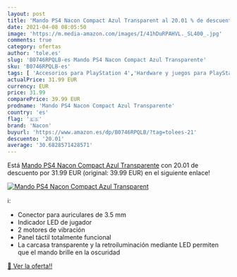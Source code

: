 ```yaml
---
layout: post
title: 'Mando PS4 Nacon Compact Azul Transparent al 20.01 % de descuento'
date: 2021-04-08 08:05:50
image: 'https://m.media-amazon.com/images/I/41hDuRPAHVL._SL400_.jpg'
comments: true
category: ofertas
author: 'tole.es'
slug: 'B0746RPQLB-es Mando PS4 Nacon Compact Azul Transparente'
sku: 'B0746RPQLB-es'
tags: [ 'Accesorios para PlayStation 4','Hardware y juegos para PlayStation 4','Mandos para PlayStation 4','Mandos y controles para PlayStation 4','Videojuegos','nacon','ps4', ]
actualPrice: 31.99 EUR
currency: EUR
price: 31.99
comparePrice: 39.99 EUR
prodname: 'Mando PS4 Nacon Compact Azul Transparente'
country: 'es'
flag: '🇪🇸'
brand: 'Nacon'
buyurl: 'https://www.amazon.es/dp/B0746RPQLB/?tag=tolees-21'
descuento: '20.01'
average: '30.6828571428571'
---
```


Está [Mando PS4 Nacon Compact Azul Transparente](https://www.amazon.es/dp/B0746RPQLB/?tag=tolees-21) con 20.01 de descuento por 31.99 EUR (original: 39.99 EUR) en el siguiente enlace!

[![Mando PS4 Nacon Compact Azul Transparent](https://m.media-amazon.com/images/I/41hDuRPAHVL._SL400_.jpg)](https://www.amazon.es/dp/B0746RPQLB/?tag=tolees-21)

ℹ️:

- Conector para auriculares de 3.5 mm
- Indicador LED de jugador
- 2 motores de vibración
- Panel táctil totalmente funcional
- La carcasa transparente y la retroiluminación mediante LED permiten que el mando brille en la oscuridad

[🛒 Ver la oferta!!](https://www.amazon.es/dp/B0746RPQLB/?tag=tolees-21)
